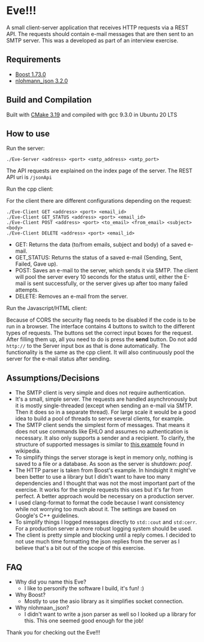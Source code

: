 # Eve!!!
A small client-server application that receives HTTP requests via a REST API. The requests should contain e-mail messages that are then sent to an SMTP server. This was a developed as part of an interview exercise.

## Requirements
- [Boost 1.73.0](https://github.com/boostorg)
- [nlohmann_json 3.2.0](https://github.com/nlohmann/json)

## Build and Compilation
Built with [CMake 3.19](https://cmake.org/) and compiled with gcc 9.3.0 in Ubuntu 20 LTS

## How to use
Run the server:

`./Eve-Server <address> <port> <smtp_address> <smtp_port>`

The API requests are explained on the index page of the server. The REST API uri is `/jsonApi`

Run the cpp client:

For the client there are different configurations depending on the request:

```
./Eve-Client GET <address> <port> <email_id>
./Eve-Client GET_STATUS <address> <port> <email_id>
./Eve-Client POST <address> <port> <to_email> <from_email> <subject> <body>
./Eve-Client DELETE <address> <port> <email_id>
```

- GET: Returns the data (to/from emails, subject and body) of a saved e-mail.
- GET_STATUS: Returns the status of a saved e-mail (Sending, Sent, Failed, Gave up).
- POST: Saves an e-mail to the server, which sends it via SMTP. The client will pool the server every 10 seconds for the status until, either the E-mail is sent successfully, or the server gives up after too many failed attempts.
- DELETE: Removes an e-mail from the server.

Run the Javascript/HTML client:

Because of CORS the security flag needs to be disabled if the code is to be run in a browser. The interface contains 4 buttons to switch to the different types of requests. The buttons set the correct input boxes for the request. After filling them up, all you need to do is press the **send** button. Do not add `http://` to the Server input box as that is done automatically. The functionality is the same as the cpp client. It will also continuously pool the server for the e-mail status after sending.

## Assumptions/Decisions
- The SMTP client is very simple and does not require authentication.
- It's a small, simple server. The requests are handled asynchronously but it is mostly single-threaded (except when sending an e-mail via SMTP. Then it does so in a separate thread). For large scale it would be a good idea to build a pool of threads to serve several clients, for example.
- The SMTP client sends the simplest form of messages. That means it does not use commands like EHLO and assumes no authentication is necessary. It also only supports a sender and a recipient. To clarify, the structure of supported messages is similar to [this example](https://en.wikipedia.org/wiki/Simple_Mail_Transfer_Protocol#SMTP_transport_example) found in wikipedia.
- To simplify things the server storage is kept in memory only, nothing is saved to a file or a database. As soon as the server is shutdown: *poof*.
- The HTTP parser is taken from Boost's example. In hindsight it might've been better to use a library but I didn't want to have too many dependencies and I thought that was not the most important part of the exercise. It works for the simple requests this uses but it's far from perfect. A better approach would be necessary on a production server.
- I used clang-format to format the code because I want consistency while not worrying too much about it. The settings are based on Google's C++ guidelines.
- To simplify things I logged messages directly to `std::cout` and `std:cerr`. For a production server a more robust logging system should be used.
- The client is pretty simple and blocking until a reply comes. I decided to not use much time formatting the json replies from the server as I believe that's a bit out of the scope of this exercise.

## FAQ
- Why did you name this Eve?
  - I like to personify the software I build, it's fun! :)
- Why Boost?
  - Mostly to use the asio library as it simplifies socket connection.
- Why nlohmaan_json?
  - I didn't want to write a json parser as well so I looked up a library for this. This one seemed good enough for the job!

Thank you for checking out the Eve!!!
